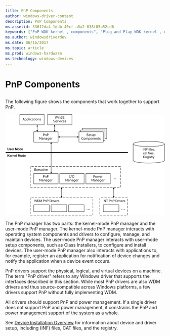 ```yaml
---
title: PnP Components
author: windows-driver-content
description: PnP Components
ms.assetid: 33612da4-1ddb-40cf-a8a2-838f85b52cd6
keywords: ["PnP WDK kernel , components", "Plug and Play WDK kernel , components", "software components WDK PnP", "PnP drivers WDK kernel", "user-mode PnP manager WDK", "kernel-mode PnP manager WDK", "PnP managers WDK", "PnP components WDK user-mode"]
ms.author: windowsdriverdev
ms.date: 06/16/2017
ms.topic: article
ms.prod: windows-hardware
ms.technology: windows-devices
---
```


# PnP Components


## <a href="" id="ddk-pnp-components-kg"></a>


The following figure shows the components that work together to support PnP.

![diagram illustrating plug and play software components](images/pnpcomp.png)

The PnP manager has two parts: the kernel-mode PnP manager and the user-mode PnP manager. The kernel-mode PnP manager interacts with operating system components and drivers to configure, manage, and maintain devices. The user-mode PnP manager interacts with user-mode setup components, such as Class Installers, to configure and install devices. The user-mode PnP manager also interacts with applications to, for example, register an application for notification of device changes and notify the application when a device event occurs.

PnP drivers support the physical, logical, and virtual devices on a machine. The term "PnP driver" refers to any Windows driver that supports the interfaces described in this section. While most PnP drivers are also WDM drivers and thus source-compatible across Windows platforms, a few drivers support PnP without fully implementing WDM.

All drivers should support PnP and power management. If a single driver does not support PnP and power management, it constrains the PnP and power management support of the system as a whole.

See [Device Installation Overview](https://msdn.microsoft.com/library/windows/hardware/ff549455) for information about device and driver setup, including (INF) files, CAT files, and the registry.

 

 





